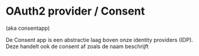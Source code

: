 # OAuth2 provider / Consent
(aka consentapp)

De Consent app is een abstractie laag boven onze identity providers (IDP).
Deze handelt ook de consent af zoals de naam beschrijft
